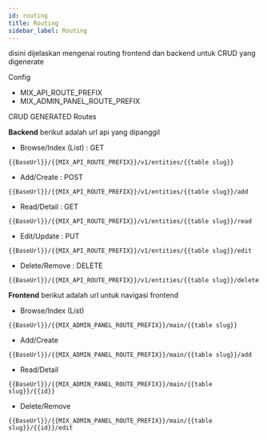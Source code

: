 ```yaml
---
id: routing
title: Routing
sidebar_label: Routing
---
```


disini dijelaskan mengenai routing frontend dan backend untuk CRUD yang digenerate

Config
* MIX_API_ROUTE_PREFIX
* MIX_ADMIN_PANEL_ROUTE_PREFIX

CRUD GENERATED Routes

**Backend**
berikut adalah url api yang dipanggil

* Browse/Index (List) : GET

```{{BaseUrl}}/{{MIX_API_ROUTE_PREFIX}}/v1/entities/{{table slug}}```

* Add/Create : POST

```{{BaseUrl}}/{{MIX_API_ROUTE_PREFIX}}/v1/entities/{{table slug}}/add```

* Read/Detail : GET

```{{BaseUrl}}/{{MIX_API_ROUTE_PREFIX}}/v1/entities/{{table slug}}/read```

* Edit/Update : PUT

```{{BaseUrl}}/{{MIX_API_ROUTE_PREFIX}}/v1/entities/{{table slug}}/edit```

* Delete/Remove : DELETE

```{{BaseUrl}}/{{MIX_API_ROUTE_PREFIX}}/v1/entities/{{table slug}}/delete```


**Frontend**
berikut adalah url untuk navigasi frontend

* Browse/Index (List)

```{{BaseUrl}}/{{MIX_ADMIN_PANEL_ROUTE_PREFIX}}/main/{{table slug}}```

* Add/Create

```{{BaseUrl}}/{{MIX_ADMIN_PANEL_ROUTE_PREFIX}}/main/{{table slug}}/add```

* Read/Detail

```{{BaseUrl}}/{{MIX_ADMIN_PANEL_ROUTE_PREFIX}}/main/{{table slug}}/{{id}}```

* Delete/Remove

```{{BaseUrl}}/{{MIX_ADMIN_PANEL_ROUTE_PREFIX}}/main/{{table slug}}/{{id}}/edit```